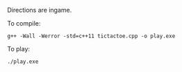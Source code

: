 Directions are ingame.

To compile:
```
g++ -Wall -Werror -std=c++11 tictactoe.cpp -o play.exe
```

To play:
```
./play.exe
```